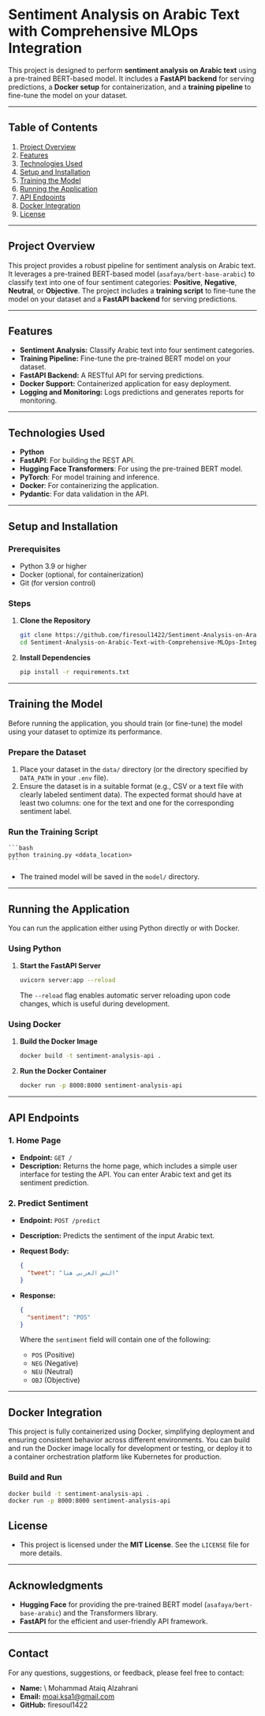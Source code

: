 # Sentiment Analysis on Arabic Text with Comprehensive MLOps Integration

This project is designed to perform **sentiment analysis on Arabic text** using a pre-trained BERT-based model. It includes a **FastAPI backend** for serving predictions, a **Docker setup** for containerization, and a **training pipeline** to fine-tune the model on your dataset.

---

## Table of Contents
1. [Project Overview](#project-overview)
2. [Features](#features)
3. [Technologies Used](#technologies-used)
4. [Setup and Installation](#setup-and-installation)
5. [Training the Model](#training-the-model)
6. [Running the Application](#running-the-application)
7. [API Endpoints](#api-endpoints)
8. [Docker Integration](#docker-integration)
10. [License](#license)

---

## Project Overview

This project provides a robust pipeline for sentiment analysis on Arabic text. It leverages a pre-trained BERT-based model (`asafaya/bert-base-arabic`) to classify text into one of four sentiment categories: **Positive**, **Negative**, **Neutral**, or **Objective**. The project includes a **training script** to fine-tune the model on your dataset and a **FastAPI backend** for serving predictions.

---

## Features
- **Sentiment Analysis:** Classify Arabic text into four sentiment categories.
- **Training Pipeline:** Fine-tune the pre-trained BERT model on your dataset.
- **FastAPI Backend:** A RESTful API for serving predictions.
- **Docker Support:** Containerized application for easy deployment.
- **Logging and Monitoring:** Logs predictions and generates reports for monitoring.

---

## Technologies Used
- **Python**
- **FastAPI**: For building the REST API.
- **Hugging Face Transformers**: For using the pre-trained BERT model.
- **PyTorch**: For model training and inference.
- **Docker**: For containerizing the application.
- **Pydantic**: For data validation in the API.

---

## Setup and Installation

### Prerequisites
- Python 3.9 or higher
- Docker (optional, for containerization)
- Git (for version control)

### Steps

1. **Clone the Repository**
    ```bash
    git clone https://github.com/firesoul1422/Sentiment-Analysis-on-Arabic-Text-with-Comprehensive-MLOps-Integration.git
    cd Sentiment-Analysis-on-Arabic-Text-with-Comprehensive-MLOps-Integration
    ```

2. **Install Dependencies**
    ```bash
    pip install -r requirements.txt
    ```


---



## Training the Model

Before running the application, you should train (or fine-tune) the model using your dataset to optimize its performance.

### Prepare the Dataset

1.  Place your dataset in the `data/` directory (or the directory specified by `DATA_PATH` in your `.env` file).
2.  Ensure the dataset is in a suitable format (e.g., CSV or a text file with clearly labeled sentiment data). The expected format should have at least two columns: one for the text and one for the corresponding sentiment label.

### Run the Training Script

    ```bash
    python training.py <ddata_location>
    ```

*   The trained model will be saved in the `model/` directory.

---

## Running the Application

You can run the application either using Python directly or with Docker.

### Using Python

1.  **Start the FastAPI Server**

    ```bash
    uvicorn server:app --reload
    ```

    The `--reload` flag enables automatic server reloading upon code changes, which is useful during development.



### Using Docker

1.  **Build the Docker Image**

    ```bash
    docker build -t sentiment-analysis-api .
    ```

2.  **Run the Docker Container**

    ```bash
    docker run -p 8000:8000 sentiment-analysis-api
    ```

---

## API Endpoints

### 1. Home Page

*   **Endpoint:** `GET /`
*   **Description:** Returns the home page, which includes a simple user interface for testing the API. You can enter Arabic text and get its sentiment prediction.

### 2. Predict Sentiment

*   **Endpoint:** `POST /predict`
*   **Description:** Predicts the sentiment of the input Arabic text.
*   **Request Body:**

    ```json
    {
      "tweet": "النص العربي هنا"
    }
    ```

*   **Response:**

    ```json
    {
      "sentiment": "POS"
    }
    ```
    Where the `sentiment` field will contain one of the following:

    *   `POS` (Positive)
    *   `NEG` (Negative)
    *   `NEU` (Neutral)
    *   `OBJ` (Objective)

---

## Docker Integration

This project is fully containerized using Docker, simplifying deployment and ensuring consistent behavior across different environments. You can build and run the Docker image locally for development or testing, or deploy it to a container orchestration platform like Kubernetes for production.

### Build and Run

```bash
docker build -t sentiment-analysis-api .
docker run -p 8000:8000 sentiment-analysis-api
```



## License

*   This project is licensed under the **MIT License**. See the `LICENSE` file for more details.

---

## Acknowledgments

*   **Hugging Face** for providing the pre-trained BERT model (`asafaya/bert-base-arabic`) and the Transformers library.
*   **FastAPI** for the efficient and user-friendly API framework.

---

## Contact

For any questions, suggestions, or feedback, please feel free to contact:

*   **Name:** \ Mohammad Ataiq Alzahrani
*   **Email:** moai.ksa1@gmail.com
*   **GitHub:** firesoul1422

